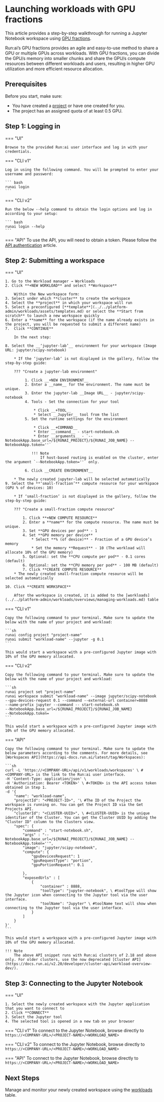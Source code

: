 # Launching workloads with GPU fractions

This article provides a step-by-step walkthrough for running a Jupyter Notebook workspace using [GPU fractions](fractions.md).

Run:ai’s GPU fractions provides an agile and easy-to-use method to share a GPU or multiple GPUs across workloads. With GPU fractions, you can divide the GPU/s memory into smaller chunks and share the GPU/s compute resources between different workloads and users, resulting in higher GPU utilization and more efficient resource allocation.

## Prerequisites

Before you start, make sure:

* You have created a [project](../../platform-admin/aiinitiatives/org/projects.md) or have one created for you.
* The project has an assigned quota of at least 0.5 GPU.

## Step 1: Logging in

=== "UI"

    Browse to the provided Run:ai user interface and log in with your credentials.

=== "CLI v1"

    Log in using the following command. You will be prompted to enter your username and password:
     
    ``` bash
    runai login
    ```

=== "CLI v2"

    Run the below --help command to obtain the login options and log in according to your setup:
    
    ``` bash
    runai login --help  
    ```

=== "API"
    To use the API, you will need to obtain a token. Please follow the [API authentication](../../developer/rest-auth.md) article.

## Step 2: Submitting a workspace

=== "UI"

    1. Go to the Workload manager → Workloads
    2. Click **+NEW WORKLOAD** and select **Workspace**

        Within the New workspace form:
    3. Select under which **cluster** to create the workspace
    4. Select the **project** in which your workspace will run
    5. Select a preconfigured [**template**](../../platform-admin/workloads/assets/templates.md) or select the **Start from scratch** to launch a new workspace quickly
    6. Enter a **name** for the workspace (if the name already exists in the project, you will be requested to submit a different name)
    7.  Click **CONTINUE**

        In the next step:
    
    8. Select the __‘jupyter-lab’__ environment for your workspace (Image URL: jupyter/scipy-notebook)
        
        * If the ‘jupyter-lab’ is not displayed in the gallery, follow the step-by-step guide: 

        ??? "Create a jupyter-lab environment"

             1. Click __+NEW ENVIRONMENT__
             2. Enter a __name__ for the environment. The name must be unique.
             3. Enter the jupyter-lab __Image URL__ - jupyter/scipy-notebook
             4. Tools - Set the connection for your tool 

                 * Click __+TOOL__
                 * Select __Jupyter__ tool from the list
             5. Set the runtime settings for the environment 

                 * Click __+COMMAND__ 
                 * Enter __command__ - start-notebook.sh
                 * Enter __arguments__ - `--NotebookApp.base_url=/${RUNAI_PROJECT}/${RUNAI_JOB_NAME} --NotebookApp.token=''`
               
                !!! Note
                    If host-based routing is enabled on the cluster, enter the argument `--NotebookApp.token=''` only.

             6. Click __CREATE ENVIRONMENT__
            
        * The newly created jupyter-lab will be selected automatically
    9. Select the **‘small-fraction’** compute resource for your workspace (GPU % of devices: 10)
       
        * If ‘small-fraction’ is not displayed in the gallery, follow the step-by-step guide:

        ??? "Create a small-fraction compute resource"

            1. Click **+NEW COMPUTE RESOURCE**
            2. Enter a **name** for the compute resource. The name must be unique.
            3. Set **GPU devices per pod** - 1
            4. Set **GPU memory per device**
                * Select **% (of device)** - Fraction of a GPU device’s memory
                * Set the memory **Request** - 10 (The workload will allocate 10% of the GPU memory)
            5. Optional: set the **CPU compute per pod** - 0.1 cores (default)
            6. Optional: set the **CPU memory per pod** - 100 MB (default)
            7. Click **CREATE COMPUTE RESOURCE**
        * The newly created small-fraction compute resource will be selected automatically

    10. Click **CREATE WORKSPACE**

        After the workspace is created, it is added to the [workloads](../../platform-admin/workloads/overviews/managing-workloads.md) table



=== "CLI v1"

    Copy the following command to your terminal. Make sure to update the below with the name of your project and workload:

    ```sh
    runai config project "project-name"
    runai submit "workload-name" --jupyter -g 0.1
    ```

    This would start a workspace with a pre-configured Jupyter image with 10% of the GPU memory allocated.

=== "CLI v2"

    Copy the following command to your terminal. Make sure to update the below with the name of your project and workload:

    ```sh
    runai project set "project-name"
    runai workspace submit "workload-name" --image jupyter/scipy-notebook 
    --gpu-devices-request 0.1 --command --external-url container=8888 
    --name-prefix jupyter --command -- start-notebook.sh 
    --NotebookApp.base_url=/${RUNAI_PROJECT}/${RUNAI_JOB_NAME} 
    --NotebookApp.token=
    ```

    This would start a workspace with a pre-configured Jupyter image with 10% of the GPU memory allocated.

=== "API"

    Copy the following command to your terminal. Make sure to update the below parameters according to the comments. For more details, see [Workspaces API](https://api-docs.run.ai/latest/tag/Workspaces):

    ```sh
    curl -L 'https://<COMPANY-URL>/api/v1/workloads/workspaces' \ #<COMPANY-URL> is the link to the Run:ai user interface.
    -H 'Content-Type: application/json' \
    -H 'Authorization: Bearer <TOKEN>' \ #<TOKEN> is the API access token obtained in Step 1. 
    -d '{ 
        "name": "workload-name", 
        "projectId": "<PROJECT-ID>", '\ #The ID of the Project the workspace is running on. You can get the Project ID via the Get Projects API. 
        "clusterId": "<CLUSTER-UUID>", \ #<CLUSTER-UUID> is the unique identifier of the Cluster. You can get the Cluster UUID by adding the "Cluster ID" column to the Clusters view. 
        "spec": {
            "command" : "start-notebook.sh",
            "args" : "--NotebookApp.base_url=/${RUNAI_PROJECT}/${RUNAI_JOB_NAME} --NotebookApp.token=''",
            "image": "jupyter/scipy-notebook",
            "compute": {
                "gpuDevicesRequest": 1
                "gpuRequestType": "portion",
                "gpuPortionRequest": 0.1

            },
            "exposedUrls" : [
                { 
                    "container" : 8888,
                    "toolType": "jupyter-notebook", \ #toolType will show the Jupyter icon when connecting to the Jupyter tool via the user interface. 
                    "toolName": "Jupyter" \ #toolName text will show when connecting to the Jupyter tool via the user interface. 
                }
            ]
        }
    }'
    ```

    This would start a workspace with a pre-configured Jupyter image with 10% of the GPU memory allocated.

    !!! Note
        The above API snippet runs with Run:ai clusters of 2.18 and above only. For older clusters, use the now deprecated [Cluster API](https://docs.run.ai/v2.20/developer/cluster-api/workload-overview-dev/).


## Step 3: Connecting to the Jupyter Notebook

=== "UI"

    1. Select the newly created workspace with the Jupyter application that you want to connect to
    2. Click **CONNECT**
    3. Select the Jupyter tool
    4. The selected tool is opened in a new tab on your browser


=== "CLI v1"
    To connect to the Jupyter Notebook, browse directly to `https://<COMPANY-URL>/<PROJECT-NAME>/<WORKLOAD_NAME>`

=== "CLI v2"
    To connect to the Jupyter Notebook, browse directly to `https://<COMPANY-URL>/<PROJECT-NAME>/<WORKLOAD_NAME>`

=== "API"
    To connect to the Jupyter Notebook, browse directly to `https://<COMPANY-URL>/<PROJECT-NAME>/<WORKLOAD_NAME>`
    
## Next Steps

Manage and monitor your newly created workspace using the [workloads](../../platform-admin/workloads/overviews/managing-workloads.md) table.